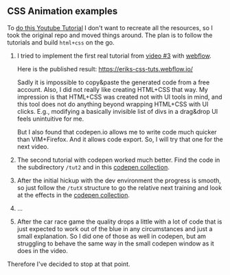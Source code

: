 ## CSS Animation examples

To [do this Youtube Tutorial](https://www.youtube.com/playlist?list=PL4cUxeGkcC9iGYgmEd2dm3zAKzyCGDtM5)
I don't want to recreate all the resources, so I took the original repo and
moved things around. The plan is to follow the tutorials and build `html+css` on
the go.


1. I tried to implement the first real tutorial from
   [video #3](https://www.youtube.com/watch?v=oYlJR4Le228&list=PL4cUxeGkcC9iGYgmEd2dm3zAKzyCGDtM5&index=3)
   with [webflow](https://webflow.io/).

   Here is the published result: https://eriks-css-tuts.webflow.io/

   Sadly it is impossible to copy&paste the generated code from a free account.
   Also, I did not really like creating HTML+CSS that way. My impression is that
   HTML+CSS was created not with UI tools in mind, and this tool does not do
   anything beyond wrapping HTML+CSS with UI clicks. E.g., modifying a
   basically invisible list of divs in a drag&drop UI feels unintuitive for me.

   But I also found that codepen.io allows me to write code much quicker than
   VIM+Firefox. And it allows code export. So, I will try that one for the next
   video.

2. The second tutorial with codepen worked much better. Find the code in the
   subdirectory `/tut2` and in this
   [codepen collection](https://codepen.io/collection/ExKZRe).

3. After the initial hickup with the dev environment the progress is smooth,
   so just follow the `/tutX` structure to go the relative next training and
   look at the effects in the
   [codepen collection](https://codepen.io/collection/ExKZRe).

4. ...

9. After the car race game the quality drops a little with a lot of code that is
   just expected to work out of the blue in any circumstances and just a small
   explanation. So I did one of those as well in codepen, but am struggling to
   behave the same way in the small codepen window as it does in the video.

Therefore I've decided to stop at that point.
